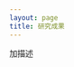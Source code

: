 ```yaml
---
layout: page
title: 研究成果
---
```

<!--
 * @Author: Conghao Wong
 * @Date: 2023-03-08 19:13:03
 * @LastEditors: Conghao Wong
 * @LastEditTime: 2023-03-08 19:46:25
 * @Description: file content
 * @Github: https://cocoon2wong.github.io
 * Copyright 2023 Conghao Wong, All Rights Reserved.
-->

加描述
